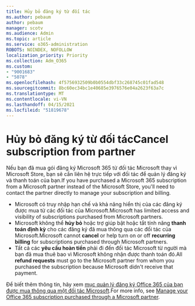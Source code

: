 ```yaml
---
title: Hủy bỏ đăng ký từ đối tác
ms.author: pebaum
author: pebaum
manager: scotv
ms.audience: Admin
ms.topic: article
ms.service: o365-administration
ROBOTS: NOINDEX, NOFOLLOW
localization_priority: Priority
ms.collection: Adm_O365
ms.custom:
- "9001683"
- "5078"
ms.openlocfilehash: 4f5756932509b0b0554dbf33c268745c01fad548
ms.sourcegitcommit: 8bc60ec34bc1e40685e3976576e04a2623f63a7c
ms.translationtype: MT
ms.contentlocale: vi-VN
ms.lasthandoff: 04/15/2021
ms.locfileid: "51819678"
---
```

# <a name="cancel-subscription-from-partner"></a><span data-ttu-id="0445c-102">Hủy bỏ đăng ký từ đối tác</span><span class="sxs-lookup"><span data-stu-id="0445c-102">Cancel subscription from partner</span></span>

<span data-ttu-id="0445c-103">Nếu bạn đã mua gói đăng ký Microsoft 365 từ đối tác Microsoft thay vì Microsoft Store, bạn sẽ cần liên hệ trực tiếp với đối tác để quản lý đăng ký và thanh toán của bạn.</span><span class="sxs-lookup"><span data-stu-id="0445c-103">If you have purchased a Microsoft 365 subscription from a Microsoft partner instead of the Microsoft Store, you'll need to contact the partner directly to manage your subscription and billing.</span></span>

- <span data-ttu-id="0445c-104">Microsoft có truy nhập hạn chế và khả năng hiển thị của các đăng ký được mua từ các đối tác của Microsoft.</span><span class="sxs-lookup"><span data-stu-id="0445c-104">Microsoft has limited access and visibility of subscriptions purchased from Microsoft partners.</span></span> 
- <span data-ttu-id="0445c-105">Microsoft không thể **hủy bỏ** hoặc trợ giúp bật hoặc tắt tính năng **thanh toán định kỳ** cho các đăng ký đã mua thông qua các đối tác của Microsoft.</span><span class="sxs-lookup"><span data-stu-id="0445c-105">Microsoft cannot **cancel** or help turn on or off **recurring billing** for subscriptions purchased through Microsoft partners.</span></span> 
- <span data-ttu-id="0445c-106">Tất cả các **yêu cầu hoàn tiền** phải đi đến đối tác Microsoft từ người mà bạn đã mua thuê bao vì Microsoft không nhận được thanh toán đó.</span><span class="sxs-lookup"><span data-stu-id="0445c-106">All **refund requests** must go to the Microsoft partner from whom you purchased the subscription because Microsoft didn't receive that payment.</span></span> 

<span data-ttu-id="0445c-107">Để biết thêm thông tin, hãy xem [mục quản lý đăng ký Office 365 của bạn được mua thông qua một đối tác Microsoft](https://support.microsoft.com/help/4230739/microsoft-account-manage-office-365-subscription-from-third-party).</span><span class="sxs-lookup"><span data-stu-id="0445c-107">For more info, see [Manage your Office 365 subscription purchased through a Microsoft partner](https://support.microsoft.com/help/4230739/microsoft-account-manage-office-365-subscription-from-third-party).</span></span> 
